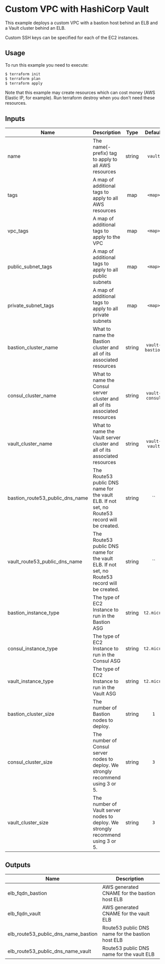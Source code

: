 # Custom VPC with HashiCorp Vault

This example deploys a custom VPC with a bastion host behind an ELB and a Vault cluster behind an
ELB.

Custom SSH keys can be specified for each of the EC2 instances.

## Usage

To run this example you need to execute:

```bash
$ terraform init
$ terraform plan
$ terraform apply
```

Note that this example may create resources which can cost money (AWS Elastic IP, for example). Run terraform destroy when you don't need these resources.


## Inputs

| Name | Description | Type | Default | Required |
|------|-------------|:----:|:-----:|:-----:|
| name | The name(-prefix) tag to apply to all AWS resources | string | `vault` | no |
| tags | A map of additional tags to apply to all AWS resources | map | `<map>` | no |
| vpc_tags | A map of additional tags to apply to the VPC | map | `<map>` | no |
| public_subnet_tags | A map of additional tags to apply to all public subnets | map | `<map>` | no |
| private_subnet_tags | A map of additional tags to apply to all private subnets | map | `<map>` | no |
| bastion_cluster_name | What to name the Bastion cluster and all of its associated resources | string | `vault-bastion` | no |
| consul_cluster_name | What to name the Consul server cluster and all of its associated resources | string | `vault-consul` | no |
| vault_cluster_name | What to name the Vault server cluster and all of its associated resources | string | `vault-vault` | no |
| bastion_route53_public_dns_name | The Route53 public DNS name for the vault ELB. If not set, no Route53 record will be created. | string | `` | no |
| vault_route53_public_dns_name | The Route53 public DNS name for the vault ELB. If not set, no Route53 record will be created. | string | `` | no |
| bastion_instance_type | The type of EC2 Instance to run in the Bastion ASG | string | `t2.micro` | no |
| consul_instance_type | The type of EC2 Instance to run in the Consul ASG | string | `t2.micro` | no |
| vault_instance_type | The type of EC2 Instance to run in the Vault ASG | string | `t2.micro` | no |
| bastion_cluster_size | The number of Bastion nodes to deploy. | string | `1` | no |
| consul_cluster_size | The number of Consul server nodes to deploy. We strongly recommend using 3 or 5. | string | `3` | no |
| vault_cluster_size | The number of Vault server nodes to deploy. We strongly recommend using 3 or 5. | string | `3` | no |

## Outputs

| Name | Description |
|------|-------------|
| elb_fqdn_bastion | AWS generated CNAME for the bastion host ELB |
| elb_fqdn_vault | AWS generated CNAME for the vault ELB |
| elb_route53_public_dns_name_bastion | Route53 public DNS name for the bastion host ELB |
| elb_route53_public_dns_name_vault | Route53 public DNS name for the vault ELB |

